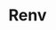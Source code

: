 ---
title: "Renv"
teaching: 15
exercises: 10
questions:
- "What is Renv?"
- "How Renv can support reproducibility?"

objectives:
- "Add."
- "Add."
- "Add."

keypoints:
- Add.
- Add.
---